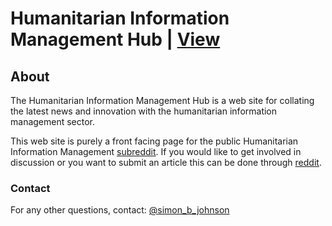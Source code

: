 # Humanitarian Information Management Hub | [View](http://himhub.github.io/)

## About

The Humanitarian Information Management Hub is a web site for collating the
latest news and innovation with the humanitarian information management sector.

This web site is purely a front facing page for the public Humanitarian
Information Management [subreddit](http://www.reddit.com/r/HumanitarianIM/). If
you would like to get involved in discussion or you want to submit an article
this can be done through [reddit](http://www.reddit.com/r/HumanitarianIM/).

### Contact

For any other questions, contact:
[@simon_b_johnson](https://twitter.com/@simon_b_johnson)

